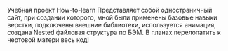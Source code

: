 Учебная проект How-to-learn
Представляет собой одностраничный сайт, при создании которого, мной были применены базовые навыки верстки, подключены внешние библиотеки, используется анимация, создана Nested файловая структура по БЭМ.
В планах перелопатить к чертовой матери весь код!

